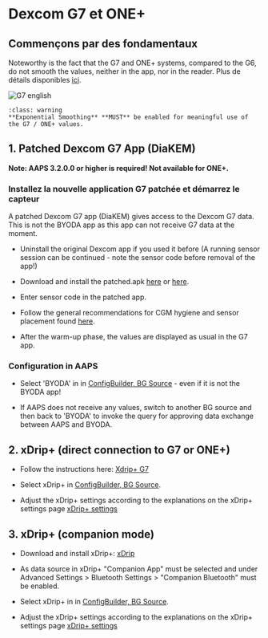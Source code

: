 # Dexcom G7 et ONE+


## Commençons par des fondamentaux

Noteworthy is the fact that the G7 and ONE+ systems, compared to the G6, do not smooth the values, neither in the app, nor in the reader. Plus de détails disponibles [ici](https://www.dexcom.com/en-us/faqs/why-does-past-cgm-data-look-different-from-past-data-on-receiver-and-follow-app).

![G7 english](../images/6fe30b84-227a-4bae-a9a5-527cee341dbf.png)

```{admonition} [Smoothing method](../CompatibleCgms/SmoothingBloodGlucoseData.md)
:class: warning
**Exponential Smoothing** **MUST** be enabled for meaningful use of the G7 / ONE+ values.  
```

## 1.  Patched Dexcom G7 App (DiaKEM)

**Note: AAPS 3.2.0.0 or higher is required! Not available for ONE+.**

### Installez la nouvelle application G7 patchée et démarrez le capteur

A patched Dexcom G7 app (DiaKEM) gives access to the Dexcom G7 data. This is not the BYODA app as this app can not receive G7 data at the moment.

- Uninstall the original Dexcom app if you used it before (A running sensor session can be continued - note the sensor code before removal of the app!)

- Download and install the patched.apk [here](https://github.com/authorgambel/g7/releases) or [here](https://github.com/emmatovar27/dexcom-g7-apk-patcher/releases).

- Enter sensor code in the patched app.

- Follow the general recommendations for CGM hygiene and sensor placement found [here](../CompatibleCgms/GeneralCGMRecommendation.md).

- After the warm-up phase, the values are displayed as usual in the G7 app.

### Configuration in AAPS

- Select 'BYODA' in in [ConfigBuilder, BG Source](../SettingUpAaps/ConfigBuilder.md#bg-source) - even if it is not the BYODA app!

- If AAPS does not receive any values, switch to another BG source and then back to 'BYODA' to invoke the query for approving data exchange between AAPS and BYODA.

## 2. xDrip+ (direct connection to G7 or ONE+)

- Follow the instructions here: [Xdrip+ G7](https://navid200.github.io/xDrip/docs/Dexcom/G7.html)
- Select  xDrip+ in [ConfigBuilder, BG Source](../SettingUpAaps/ConfigBuilder.md#bg-source).

- Adjust the xDrip+ settings according to the explanations on the xDrip+ settings page  [xDrip+ settings](../CompatibleCgms/xDrip.md)

## 3. xDrip+ (companion mode)

-   Download and install xDrip+: [xDrip](https://github.com/NightscoutFoundation/xDrip)
- As data source in xDrip+ "Companion App" must be selected and under Advanced Settings > Bluetooth Settings > "Companion Bluetooth" must be enabled.
-   Select  xDrip+ in in [ConfigBuilder, BG Source](../SettingUpAaps/ConfigBuilder.md#bg-source).

-   Adjust the xDrip+ settings according to the explanations on the xDrip+ settings page  [xDrip+ settings](../CompatibleCgms/xDrip.md) 
